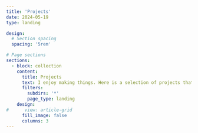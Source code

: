 ```yaml
---
title: 'Projects'
date: 2024-05-19
type: landing

design:
  # Section spacing
  spacing: '5rem'

# Page sections
sections:
  - block: collection
    content:
      title: Projects
      text: I enjoy making things. Here is a selection of projects that I have worked on over the years.
      filters: 
        subdirs: '*'
        page_type: landing
    design:
#      view: article-grid
      fill_image: false
      columns: 3
---
```


